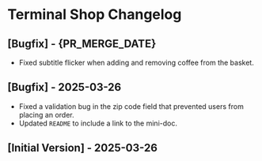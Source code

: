# Terminal Shop Changelog

## [Bugfix] - {PR_MERGE_DATE}

- Fixed subtitle flicker when adding and removing coffee from the basket.

## [Bugfix] - 2025-03-26

- Fixed a validation bug in the zip code field that prevented users from placing an order.
- Updated `README` to include a link to the mini-doc.

## [Initial Version] - 2025-03-26

